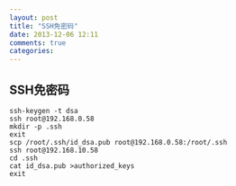 ```yaml
---
layout: post
title: "SSH免密码"
date: 2013-12-06 12:11
comments: true
categories: 
---
```

## SSH免密码 ##
	ssh-keygen -t dsa
	ssh root@192.168.0.58
	mkdir -p .ssh
	exit
	scp /root/.ssh/id_dsa.pub root@192.168.0.58:/root/.ssh
	ssh root@192.168.10.58
	cd .ssh
	cat id_dsa.pub >authorized_keys
	exit
